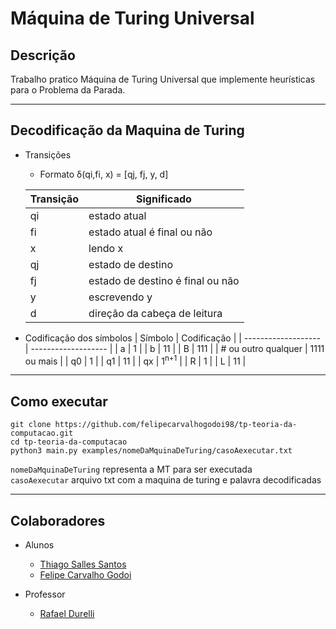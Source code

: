 # Máquina de Turing Universal


## Descrição
Trabalho pratico Máquina de Turing Universal que implemente heurísticas para o Problema da Parada.

---

## Decodificação da Maquina de Turing
- Transições
  - <p>Formato δ(qi,fi, x) = [qj, fj, y, d]</p>
  
  | Transição  | Significado   |
  | ------------------- | ------------------- |
  |  qi | estado atual  |
  |  fi |  estado atual é final ou não |
  |  x |  lendo x |
  |  qj |  estado de destino |
  |  fj |  estado de destino é final ou não |
  |  y |   escrevendo y |
  |  d |  direção da cabeça de leitura |

- Codificação dos símbolos
  | Símbolo  | Codificação   |
  | ------------------- | ------------------- |
  | a | 1 |
  | b | 11 |
  | B | 111 |
  | # ou outro qualquer | 1111 ou mais |
  | q0 | 1 |
  | q1 | 11 |
  | qx | 1<sup>n+1</sup> |
  | R | 1 |
  | L | 11 |
  
---

## Como executar
  ``git clone https://github.com/felipecarvalhogodoi98/tp-teoria-da-computacao.git``<br>
  ``cd tp-teoria-da-computacao``<br>
  ``python3 main.py examples/nomeDaMquinaDeTuring/casoAexecutar.txt``<br>

  ``nomeDaMquinaDeTuring`` representa a MT para ser executada <br>
  ``casoAexecutar`` arquivo txt com a maquina de turing e palavra decodificadas

---

## Colaboradores 

- Alunos
  - <a href="https://github.com/ThiagoSallesSantos">Thiago Salles Santos</a>
  - <a href="https://github.com/felipecarvalhogodoi98">Felipe Carvalho Godoi</a>

- Professor
  - <a href="https://github.com/rdurelli">Rafael Durelli</a>


